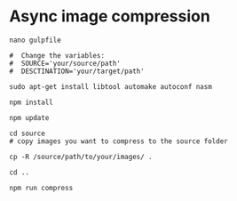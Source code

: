 # Async image compression
    nano gulpfile

    #  Change the variables: 
    #  SOURCE='your/source/path'
    #  DESCTINATION='your/target/path' 

    sudo apt-get install libtool automake autoconf nasm
    
    npm install 

    npm update

    cd source
    # copy images you want to compress to the source folder

    cp -R /source/path/to/your/images/ . 

    cd ..

    npm run compress